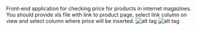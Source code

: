 Front-end application for checking price for products in internet magazines. You should provide xls file with link to product page, select link column on view and select column where price will be inserted.
![alt tag](https://i.ibb.co/6rmZBt8/1.png)
![alt tag](https://i.ibb.co/K6xd7Sm/2.png)
